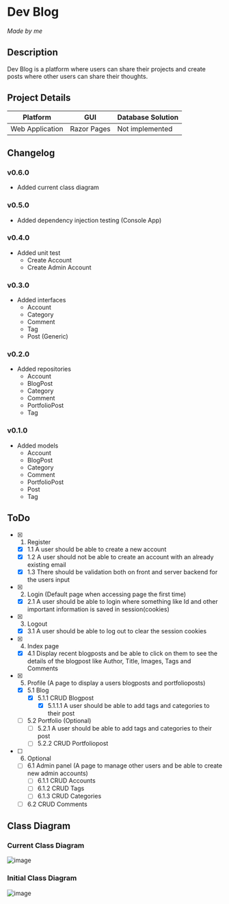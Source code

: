 # Dev Blog
*Made by me*

## Description
Dev Blog is a platform where users can share their projects and create posts where other users can share their thoughts.

## Project Details
| Platform | GUI | Database Solution |
|----------|-----|-------------------|
| Web Application  | Razor Pages | Not implemented |

## Changelog
### v0.6.0
- Added current class diagram

### v0.5.0
- Added dependency injection testing (Console App)

### v0.4.0
- Added unit test
  - Create Account
  - Create Admin Account

### v0.3.0
- Added interfaces
  - Account
  - Category
  - Comment
  - Tag
  - Post (Generic)

### v0.2.0
- Added repositories
  - Account
  - BlogPost
  - Category
  - Comment
  - PortfolioPost
  - Tag

### v0.1.0
- Added models
  - Account
  - BlogPost
  - Category
  - Comment
  - PortfolioPost
  - Post
  - Tag

## ToDo
  - [X] 1. Register
    - [X] 1.1 A user should be able to create a new account
    - [X] 1.2 A user should not be able to create an account with an already existing email
    - [X] 1.3 There should be validation both on front and server backend for the users input
  - [X] 2. Login (Default page when accessing page the first time)
    - [X] 2.1 A user should be able to login where something like Id and other important information is saved in session(cookies)
  - [X] 3. Logout
    - [X] 3.1 A user should be able to log out to clear the session cookies
  - [X] 4. Index page
    - [X] 4.1 Display recent blogposts and be able to click on them to see the details of the blogpost like Author, Title, Images, Tags and Comments
  - [X] 5. Profile (A page to display a users blogposts and portfolioposts)
    - [X] 5.1 Blog
      - [X] 5.1.1 CRUD Blogpost
        - [X] 5.1.1.1 A user should be able to add tags and categories to their post
    - [ ] 5.2 Portfolio (Optional)
      - [ ] 5.2.1 A user should be able to add tags and categories to their post
      - [ ] 5.2.2 CRUD Portfoliopost
  - [ ] 6. Optional
    - [ ] 6.1 Admin panel (A page to manage other users and be able to create new admin accounts)
      - [ ] 6.1.1 CRUD Accounts
      - [ ] 6.1.2 CRUD Tags
      - [ ] 6.1.3 CRUD Categories
    - [ ] 6.2 CRUD Comments

## Class Diagram
### Current Class Diagram
![image](https://github.com/user-attachments/assets/1234f8e6-0c4f-405e-98bc-2f5fe55af9ce)

### Initial Class Diagram
![image](https://github.com/user-attachments/assets/54b227fa-7a5c-405d-ae3e-13a407c86f79)
